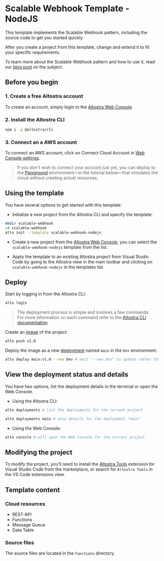 # Scalable Webhook Template - NodeJS

This template implements the Scalable Webhook pattern, including the source code
to get you started quickly. 

After you create a project from this template, change and extend it to fit your 
specific requirements.

To learn more about the Scalable Webhook pattern and how to use it, read our [blog post](https://www.altostra.com/blog/scalable-webhook) on the subject.

## Before you begin

### 1. Create a free Altostra account
To create an account, simply login to the [Altostra Web Console](https://app.altostra.com).

### 2. Install the Altostra CLI
```sh
npm i -g @altostra/cli
```

### 3. Connect an a AWS account 
To connect an AWS account, click on Connect Cloud Account in [Web Console settings](https://app.altostra.com/settings).

> If you don't wish to connect your account just yet, you can deploy to the [Playground](https://docs.altostra.com/reference/concepts/playground-environment) environment—in the tutorial below—that simulates the cloud without creating actual resources.

## Using the template

You have several options to get started with this template:
* Initialize a new project from the Altostra CLI and specify the template:
```sh
mkdir scalable-webhook
cd scalable-webhook
alto init --template scalable-webhook-nodejs
```

* Create a new project from the [Altostra Web Console](https://app.altostra.com/projects), you can select the `scalable-webhook-nodejs` template from the list.

* Apply the template to an existing Altostra project from Visual Studio Code by going to the Altostra view in the main toolbar and clicking on `scalable-webhook-nodejs` in the templates list.

## Deploy

Start by logging in from the Altostra CLI:
```sh
alto login
```

>The deployment process is simple and involves a few commands.  
>For more information on each command refer to the [Altostra CLI documentation](https://docs.altostra.com/reference/CLI/altostra-cli).

Create an [image](https://docs.altostra.com/howto/projects/deploy-project#create-a-project-image) of the project:
```sh
alto push v1.0
```

Deploy the image as a new [deployment](https://docs.altostra.com/reference/concepts/project-deployment) named `main` in the `Dev` environment:
```sh
alto deploy main:v1.0 --new Dev # omit "--new Dev" to update rather than create
```

## View the deployment status and details
You have two options, list the deployment details in the terminal or open the Web Console.

* Using the Altostra CLI:
```sh
alto deployments # list the deployments for the current project
```
```sh
alto deployments main # show details for the deployment "main"
```

* Using the Web Console:
```sh
alto console # will open the Web Console for the current project
```

## Modifying the project
To modify the project, you'll need to install the [Altostra Tools](https://marketplace.visualstudio.com/items?itemName=Altostra.altostra) extension for Visual Studio Code from the marketplace, or search for `Altostra Tools` in the VS Code extensions view.

## Template content

### Cloud resources
* REST-API
* Functions
* Message Queue
* Data Table

### Source files
The source files are located in the `functions` directory.

